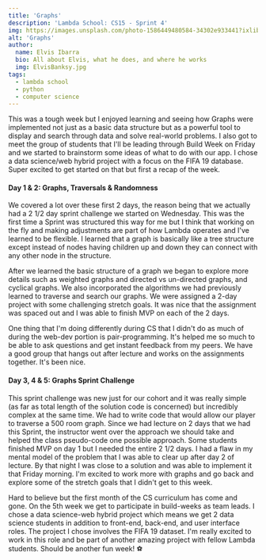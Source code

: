 ```yaml
---
title: 'Graphs'
description: 'Lambda School: CS15 - Sprint 4'
img: https://images.unsplash.com/photo-1586449480584-34302e933441?ixlib=rb-1.2.1&ixid=MXwxMjA3fDB8MHxwaG90by1wYWdlfHx8fGVufDB8fHw%3D&auto=format&fit=crop&w=1500&q=80
alt: 'Graphs'
author:
  name: Elvis Ibarra
  bio: All about Elvis, what he does, and where he works
  img: ElvisBanksy.jpg
tags:
  - lambda school
  - python
  - computer science
---
```


<section class="weekly">
  <p class="intro">
      This was a tough week but I enjoyed learning and seeing how Graphs were implemented not just as a basic data structure but as a powerful tool to display and search through data and solve real-world problems. I also got to meet the group of students that I'll be leading through Build Week on Friday and we started to brainstorm some ideas of what to do with our app. I chose a data science/web hybrid project with a focus on the FIFA 19 database. Super excited to get started on that but first a recap of the week. </p>
      <div class="top-content">
        <div class="text-content">
            <h4><span class="daytags">Day 1 & 2: </span> <span class="day">Graphs, Traversals & Randomness
              </span></h4>
              <p>We covered a lot over these first 2 days, the reason being that we actually had a 2 1/2 day sprint challenge we started on Wednesday. This was the first time a Sprint was structured this way for me but I think that working on the fly and making adjustments are part of how Lambda operates and I've learned to be flexible. I learned that a graph is basically like a tree structure except instead of nodes having children up and down they can connect with any other node in the structure.</p>
              <p>After we learned the basic structure of a graph we began to explore more details such as weighted graphs and directed vs un-directed graphs, and cyclical graphs. We also incorporated the algorithms we had previously learned to traverse and search our graphs. We were assigned a 2-day project with some challenging stretch goals. It was nice that the assignment was spaced out and I was able to finish MVP on each of the 2 days.  </p>
              <p>One thing that I'm doing differently during CS that I didn't do as much of during the web-dev portion is pair-programming. It's helped me so much to be able to ask questions and get instant feedback from my peers. We have a good group that hangs out after lecture and works on the assignments together. It's been nice.  </p>
      <div class="text-content">
        <div class="text-content">
            <div class="text-content">
                <h4><span class="daytags">Day 3, 4 & 5: </span> <span class="day">Graphs Sprint Challenge
                  </span></h4>
                  <p>This sprint challenge was new just for our cohort and it was really simple (as far as total length of the solution code is concerned) but incredibly complex at the same time. We had to write code that would allow our player to traverse a 500 room graph. Since we had lecture on 2 days that we had this Sprint, the instructor went over the approach we should take and helped the class pseudo-code one possible approach. Some students finished MVP on day 1 but I needed the entire 2 1/2 days. I had a flaw in my mental model of the problem that I was able to clear up after day 2 of lecture. By that night I was close to a solution and was able to implement it that Friday morning. I'm excited to work more with graphs and go back and explore some of the stretch goals that I didn't get to this week. </p>
          <div class="text-content">
      </div>
            <p class="weeklyp">Hard to believe but the first month of the CS curriculum has come and gone. On the 5th week we get to participate in build-weeks as team leads. I chose a data science-web hybrid project which means we get 2 data science students in addition to front-end, back-end, and user interface roles. The project I chose involves the FIFA 19 dataset. I'm really excited to work in this role and be part of another amazing project with fellow Lambda students. Should be another fun week! ⚽</p>
    </section>
